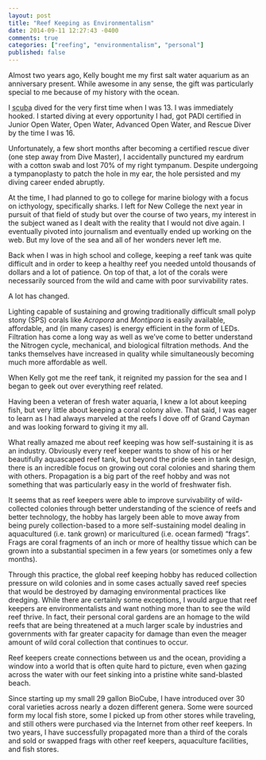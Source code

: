 ```yaml
---
layout: post
title: "Reef Keeping as Environmentalism"
date: 2014-09-11 12:27:43 -0400
comments: true
categories: ["reefing", "environmentalism", "personal"]
published: false
---
```


Almost two years ago, Kelly bought me my first salt water aquarium as an anniversary present. While awesome in any sense, the gift was particularly special to me because of my history with the ocean.

I <abbr title="self contained underwater breathing apparatus">scuba</abbr> dived for the very first time when I was 13. I was immediately hooked. I started diving at every opportunity I had, got PADI certified in Junior Open Water, Open Water, Advanced Open Water, and Rescue Diver by the time I was 16.

Unfortunately, a few short months after becoming a certified rescue diver (one step away from Dive Master), I accidentally punctured my eardrum with a cotton swab and lost 70% of my right tympanum.  Despite undergoing a tympanoplasty to patch the hole in my ear, the hole persisted and my diving career ended abruptly.

At the time, I had planned to go to college for marine biology with a focus on icthyology, specifically sharks. I left for New College the next year in pursuit of that field of study but over the course of two years, my interest in the subject waned as I dealt with the reality that I would not dive again. I eventually pivoted into journalism and eventually ended up working on the web. But my love of the sea and all of her wonders never left me.

Back when I was in high school and college, keeping a reef tank was quite difficult and in order to keep a healthy reef you needed untold thousands of dollars and a lot of patience. On top of that, a lot of the corals were necessarily sourced from the wild and came with poor survivability rates.

A lot has changed.

Lighting capable of sustaining and growing traditionally difficult small polyp stony (SPS) corals like <i class="taxonomy genus">Acropora</i> and <i class="taxonomy genus">Montipora</i> is easily available, affordable, and (in many cases) is energy efficient in the form of LEDs. Filtration has come a long way as well as we’ve come to better understand the Nitrogen cycle, mechanical, and biological filtration methods. And the tanks themselves have increased in quality while simultaneously becoming much more affordable as well.

When Kelly got me the reef tank, it reignited my passion for the sea and I began to geek out over everything reef related.

Having been a veteran of fresh water aquaria, I knew a lot about keeping fish, but very little about keeping a coral colony alive. That said, I was eager to learn as I had always marveled at the reefs I dove off of Grand Cayman and was looking forward to giving it my all.

What really amazed me about reef keeping was how self-sustaining it is as an industry. Obviously every reef keeper wants to show of his or her beautifully aquascaped reef tank, but beyond the pride seen in tank design, there is an incredible focus on growing out coral colonies and sharing them with others. Propagation is a big part of the reef hobby and was not something that was particularly easy in the world of freshwater fish.

It seems that as reef keepers were able to improve survivability of wild-collected colonies through better understanding of the science of reefs and better technology, the hobby has largely been able to move away from being purely collection-based to a more self-sustaining model dealing in aquacultured (i.e. tank grown) or maricultured (i.e. ocean farmed) “frags”. Frags are coral fragments of an inch or more of healthy tissue which can be grown into a substantial specimen in a few years (or sometimes only a few months).

Through this practice, the global reef keeping hobby has reduced collection pressure on wild colonies and in some cases actually saved reef species that would be destroyed by damaging environmental practices like dredging. While there are certainly some exceptions, I would argue that reef keepers are environmentalists and want nothing more than to see the wild reef thrive. In fact, their personal coral gardens are an homage to the wild reefs that are being threatened at a much larger scale by industries and governments with far greater capacity for damage than even the meager amount of wild coral collection that continues to occur.

Reef keepers create connections between us and the ocean, providing a window into a world that is often quite hard to picture, even when gazing across the water with our feet sinking into a pristine white sand-blasted beach.

Since starting up my small 29 gallon BioCube, I have introduced over 30 coral varieties across nearly a dozen different genera. Some were sourced form my local fish store, some I picked up from other stores while traveling, and still others were purchased via the Internet from other reef keepers. In two years, I have successfully propagated more than a third of the corals and sold or swapped frags with other reef keepers, aquaculture facilities, and fish stores.

